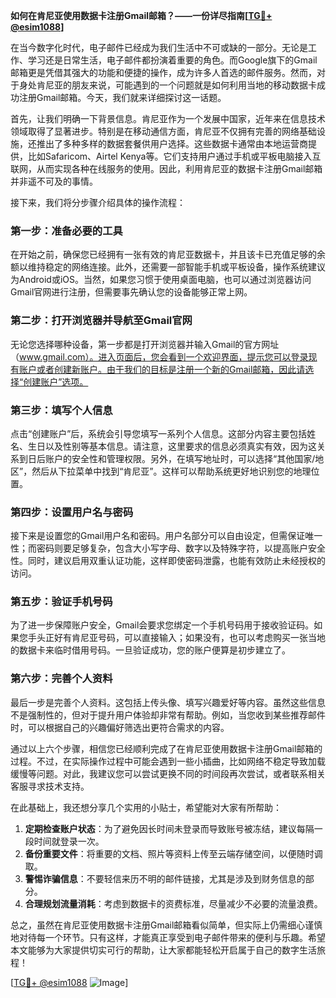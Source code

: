 **如何在肯尼亚使用数据卡注册Gmail邮箱？——一份详尽指南[[TG💪+ @esim1088](https://t.me/s/esim1088)]**

在当今数字化时代，电子邮件已经成为我们生活中不可或缺的一部分。无论是工作、学习还是日常生活，电子邮件都扮演着重要的角色。而Google旗下的Gmail邮箱更是凭借其强大的功能和便捷的操作，成为许多人首选的邮件服务。然而，对于身处肯尼亚的朋友来说，可能遇到的一个问题就是如何利用当地的移动数据卡成功注册Gmail邮箱。今天，我们就来详细探讨这一话题。

首先，让我们明确一下背景信息。肯尼亚作为一个发展中国家，近年来在信息技术领域取得了显著进步。特别是在移动通信方面，肯尼亚不仅拥有完善的网络基础设施，还推出了多种多样的数据套餐供用户选择。这些数据卡通常由本地运营商提供，比如Safaricom、Airtel Kenya等。它们支持用户通过手机或平板电脑接入互联网，从而实现各种在线服务的使用。因此，利用肯尼亚的数据卡注册Gmail邮箱并非遥不可及的事情。

接下来，我们将分步骤介绍具体的操作流程：

### 第一步：准备必要的工具

在开始之前，确保您已经拥有一张有效的肯尼亚数据卡，并且该卡已充值足够的余额以维持稳定的网络连接。此外，还需要一部智能手机或平板设备，操作系统建议为Android或iOS。当然，如果您习惯于使用桌面电脑，也可以通过浏览器访问Gmail官网进行注册，但需要事先确认您的设备能够正常上网。

### 第二步：打开浏览器并导航至Gmail官网

无论您选择哪种设备，第一步都是打开浏览器并输入Gmail的官方网址（www.gmail.com）。进入页面后，您会看到一个欢迎界面，提示您可以登录现有账户或者创建新账户。由于我们的目标是注册一个新的Gmail邮箱，因此请选择“创建账户”选项。

### 第三步：填写个人信息

点击“创建账户”后，系统会引导您填写一系列个人信息。这部分内容主要包括姓名、生日以及性别等基本信息。请注意，这里要求的信息必须真实有效，因为这关系到日后账户的安全性和管理权限。另外，在填写地址时，可以选择“其他国家/地区”，然后从下拉菜单中找到“肯尼亚”。这样可以帮助系统更好地识别您的地理位置。

### 第四步：设置用户名与密码

接下来是设置您的Gmail用户名和密码。用户名部分可以自由设定，但需保证唯一性；而密码则要足够复杂，包含大小写字母、数字以及特殊字符，以提高账户安全性。同时，建议启用双重认证功能，这样即使密码泄露，也能有效防止未经授权的访问。

### 第五步：验证手机号码

为了进一步保障账户安全，Gmail会要求您绑定一个手机号码用于接收验证码。如果您手头正好有肯尼亚号码，可以直接输入；如果没有，也可以考虑购买一张当地的数据卡来临时借用号码。一旦验证成功，您的账户便算是初步建立了。

### 第六步：完善个人资料

最后一步是完善个人资料。这包括上传头像、填写兴趣爱好等内容。虽然这些信息不是强制性的，但对于提升用户体验却非常有帮助。例如，当您收到某些推荐邮件时，可以根据自己的兴趣偏好筛选出更符合需求的内容。

通过以上六个步骤，相信您已经顺利完成了在肯尼亚使用数据卡注册Gmail邮箱的过程。不过，在实际操作过程中可能会遇到一些小插曲，比如网络不稳定导致加载缓慢等问题。对此，我建议您可以尝试更换不同的时间段再次尝试，或者联系相关客服寻求技术支持。

在此基础上，我还想分享几个实用的小贴士，希望能对大家有所帮助：

1. **定期检查账户状态**：为了避免因长时间未登录而导致账号被冻结，建议每隔一段时间就登录一次。
2. **备份重要文件**：将重要的文档、照片等资料上传至云端存储空间，以便随时调取。
3. **警惕诈骗信息**：不要轻信来历不明的邮件链接，尤其是涉及到财务信息的部分。
4. **合理规划流量消耗**：考虑到数据卡的资费标准，尽量减少不必要的流量浪费。

总之，虽然在肯尼亚使用数据卡注册Gmail邮箱看似简单，但实际上仍需细心谨慎地对待每一个环节。只有这样，才能真正享受到电子邮件带来的便利与乐趣。希望本文能够为大家提供切实可行的帮助，让大家都能轻松开启属于自己的数字生活旅程！

[[TG💪+ @esim1088](https://t.me/s/esim1088) ![Image](https://i.postimg.cc/4NQfJmqS/Snipaste-2025-05-13-00-14-12.png)]